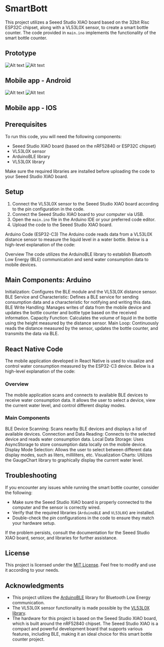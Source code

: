 # SmartBott

This project utilizes a Seeed Studio XIAO board based on the 32bit Risc ESP32C chipset, along with a VL53L0X sensor, to create a smart bottle counter. The code provided in `main.ino` implements the functionality of the smart bottle counter.

## Prototype
![Alt text](https://github.com/krukmat/SmartBott/blob/59062e45b8b63f9ca055d93f5d3271169c726023/images/1.jpg "First prototype")
![Alt text](https://github.com/krukmat/SmartBott/blob/59062e45b8b63f9ca055d93f5d3271169c726023/images/2.jpg "Sensor")

## Mobile app - Android
![Alt text](https://github.com/krukmat/SmartBott/blob/59062e45b8b63f9ca055d93f5d3271169c726023/images/android-1.png "Home")
![Alt text](https://github.com/krukmat/SmartBott/blob/59062e45b8b63f9ca055d93f5d3271169c726023/images/android-2.png "Home")

## Mobile app - IOS


## Prerequisites

To run this code, you will need the following components:

- Seeed Studio XIAO board (based on the nRF52840 or ESP32C chipset)
- VL53L0X sensor
- ArduinoBLE library
- VL53L0X library

Make sure the required libraries are installed before uploading the code to your Seeed Studio XIAO board.

## Setup

1. Connect the VL53L0X sensor to the Seeed Studio XIAO board according to the pin configuration in the code.
2. Connect the Seeed Studio XIAO board to your computer via USB.
3. Open the `main.ino` file in the Arduino IDE or your preferred code editor.
4. Upload the code to the Seeed Studio XIAO board.

Arduino Code (ESP32-C3)
The Arduino code reads data from a VL53L0X distance sensor to measure the liquid level in a water bottle. Below is a high-level explanation of the code:

Overview
The code utilizes the ArduinoBLE library to establish Bluetooth Low Energy (BLE) communication and send water consumption data to mobile devices.

## Main Components: Arduino
Initialization: Configures the BLE module and the VL53L0X distance sensor.
BLE Service and Characteristic: Defines a BLE service for sending consumption data and a characteristic for notifying and writing this data.
BLE Write Handling: Manages writes of data from the mobile device and updates the bottle counter and bottle type based on the received information.
Capacity Function: Calculates the volume of liquid in the bottle using the height measured by the distance sensor.
Main Loop: Continuously reads the distance measured by the sensor, updates the bottle counter, and transmits the data via BLE.
## React Native Code
The mobile application developed in React Native is used to visualize and control water consumption measured by the ESP32-C3 device. Below is a high-level explanation of the code:

### Overview
The mobile application scans and connects to available BLE devices to receive water consumption data. It allows the user to select a device, view the current water level, and control different display modes.

### Main Components
BLE Device Scanning: Scans nearby BLE devices and displays a list of available devices.
Connection and Data Reading: Connects to the selected device and reads water consumption data.
Local Data Storage: Uses AsyncStorage to store consumption data locally on the mobile device.
Display Mode Selection: Allows the user to select between different data display modes, such as liters, milliliters, etc.
Visualization Charts: Utilizes the GaugeChart library to graphically display the current water level.
## Troubleshooting

If you encounter any issues while running the smart bottle counter, consider the following:

- Make sure the Seeed Studio XIAO board is properly connected to the computer and the sensor is correctly wired.
- Verify that the required libraries (`ArduinoBLE` and `VL53L0X`) are installed.
- Double-check the pin configurations in the code to ensure they match your hardware setup.

If the problem persists, consult the documentation for the Seeed Studio XIAO board, sensor, and libraries for further assistance.

## License

This project is licensed under the [MIT License](LICENSE). Feel free to modify and use it according to your needs.

## Acknowledgments

- This project utilizes the [ArduinoBLE](https://www.arduino.cc/en/Reference/ArduinoBLE) library for Bluetooth Low Energy communication.
- The VL53L0X sensor functionality is made possible by the [VL53L0X library](https://github.com/pololu/vl53l0x-arduino).
- The hardware for this project is based on the Seeed Studio XIAO board, which is built around the nRF52840 chipset. The Seeed Studio XIAO is a compact and powerful development board that supports various features, including BLE, making it an ideal choice for this smart bottle counter project.
